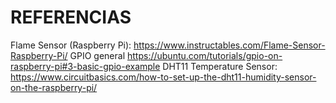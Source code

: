 # REFERENCIAS
Flame Sensor (Raspberry Pi): https://www.instructables.com/Flame-Sensor-Raspberry-Pi/
GPIO general https://ubuntu.com/tutorials/gpio-on-raspberry-pi#3-basic-gpio-example
DHT11 Temperature Sensor: https://www.circuitbasics.com/how-to-set-up-the-dht11-humidity-sensor-on-the-raspberry-pi/ 